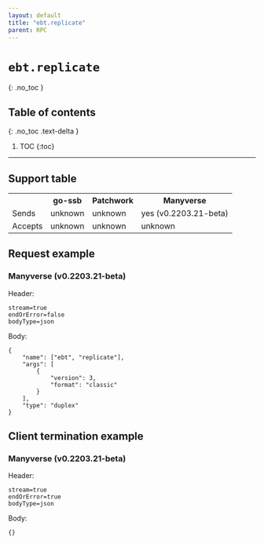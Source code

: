 ```yaml
---
layout: default
title: "ebt.replicate"
parent: RPC
---
```


# `ebt.replicate`
{: .no_toc }

## Table of contents
{: .no_toc .text-delta }

1. TOC
{:toc}

---

## Support table

<table>
<tr>
    <th></th>
    <th>go-ssb</th>
    <th>Patchwork</th>
    <th>Manyverse</th>
</tr>

<tr>
    <td>Sends</td>
    <td>unknown</td>
    <td>unknown</td>
    <td>yes (v0.2203.21-beta)</td>
</tr>

<tr>
    <td>Accepts</td>
    <td>unknown</td>
    <td>unknown</td>
    <td>unknown</td>
</tr>

</table>

## Request example

### Manyverse (v0.2203.21-beta)

Header:

    stream=true
    endOrError=false
    bodyType=json

Body:

    {
        "name": ["ebt", "replicate"],
        "args": [
            {
                "version": 3,
                "format": "classic"
            }
        ],
        "type": "duplex"
    }

## Client termination example

### Manyverse (v0.2203.21-beta)

Header:

    stream=true
    endOrError=true
    bodyType=json

Body:

    {}

